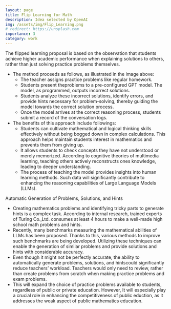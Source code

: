 ```yaml
---
layout: page
title: Flip Learning for Math
description: Idea selected by OpenAI
img: /assets/img/Flip_Learning.png
# redirect: https://unsplash.com
importance: 3
category: work
---
```


The flipped learning proposal is based on the observation that students achieve higher academic performance when explaining solutions to others, rather than just solving practice problems themselves.

- The method proceeds as follows, as illustrated in the image above:
    - The teacher assigns practice problems like regular homework.
    - Students present theproblems to a pre-configured GPT model. The model, as programmed,
    outputs incorrect solutions.
    - Students analyze these incorrect solutions, identify errors, and provide hints necessary for
    problem-solving, thereby guiding the model towards the correct solution process.
    - Once the model arrives at the correct reasoning process, students submit a record of the
    conversation logs.
- The benefits of this approach include followings:
    - Students can cultivate mathematical and logical thinking skills effectively without being
    bogged down in complex calculations. This approach helps maintain students interest in
    mathematics and prevents them from giving up.
    - It allows students to check concepts they have not understood or merely memorized.
    According to cognitive theories of multimedia learning, teaching others actively reconstructs
    ones knowledge, leading to deeper understanding.
    - The process of teaching the model provides insights into human learning methods. Such
    data will significantly contribute to enhancing the reasoning capabilities of Large Language
    Models (LLMs).
    
Automatic Generation of Problems, Solutions, and Hints
- Creating mathematics problems and identifying tricky parts to generate hints is a complex
task. According to internal research, trained experts of Turing Co.,Ltd. consumes at least 4
hours to make a well-made high school math problems and hints.
- Recently, many benchmarks measuring the mathematical abilities of LLMs has been proposed.
Thanks to this, various methods to improve such benchmarks are being developed. Utilizing
these techniques can enable the generation of similar problems and provide solutions and
hints with considerable accuracy.
- Even though it might not be perfectly accurate, the ability to automatically generate problems,
solutions, and hintscould significantly reduce teachers’ workload. Teachers would only need to
review, rather than create problems from scratch when making practice problems and exam
problems.
- This will expand the choice of practice problems available to students, regardless of public or
private education. However, It will especially play a crucial role in enhancing the
competitiveness of public eduction, as it addresses the weak aspect of public mathematics
education.